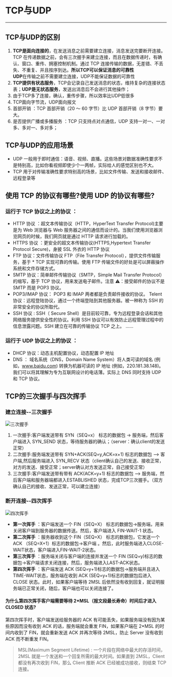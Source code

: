 # TCP与UDP
---
## TCP与UDP的区别
1. **TCP是面向连接的**，在发送消息之前需要建立连接，消息发送完要断开连接。TCP 在传递数据之前，会有三次握手来建立连接，而且在数据传递时，有确认、窗口、重传、拥塞控制机制。通过 TCP 连接传输的数据，无差错、不丢失、不重复、并且按序到达。**所以TCP可以保证消息的可靠性**<br>**UDP**在传输之前不需要建立连接，UDP不能保证数据的可靠性
2. **TCP提供有状态服务**，TCP会记录自己发送消息的状态，维持复杂的连接状态表；**UDP是无状态服务**，发送出消息后不会进行其他操作；
3. 由于TCP多了连接，确认，重传步骤，所以效率比UDP低很多
4. TCP面向字节流，UDP面向报文
5. 首部开销 ：TCP 首部开销（20 ～ 60 字节）比 UDP 首部开销（8 字节）要大。
6. 是否提供广播或多播服务 ：TCP 只支持点对点通信，UDP 支持一对一、一对多、多对一、多对多；

## TCP与UDP的应用场景
* UDP 一般用于即时通信：语音、视频、直播。这些场景对数据准确性要求不是特别高，比如你看视频即使少个一两帧，实际给人的感觉区别也不大。
* TCP 用于对传输准确性要求特别高的场景，比如文件传输、发送和接收邮件、远程登录等

## 使用 TCP 的协议有哪些?使用 UDP 的协议有哪些?

### 运行于 TCP 协议之上的协议 ：

* HTTP 协议 ：超文本传输协议（HTTP，HyperText Transfer Protocol)主要是为 Web 浏览器与 Web 服务器之间的通信而设计的。当我们使用浏览器浏览网页的时候，我们网页就是通过 HTTP 请求进行加载的。
* HTTPS 协议 ：更安全的超文本传输协议(HTTPS,Hypertext Transfer Protocol Secure)，身披 SSL 外衣的 HTTP 协议
* FTP 协议：文件传输协议 FTP（File Transfer Protocol），提供文件传输服务，基于 * TCP 实现可靠的传输。使用 FTP 传输文件的好处是可以屏蔽操作系统和文件存储方式。
* SMTP 协议：简单邮件传输协议（SMTP，Simple Mail Transfer Protocol）的缩写，基于 TCP 协议，用来发送电子邮件。注意 ⚠️：接受邮件的协议不是 SMTP 而是 POP3 协议。
* POP3/IMAP 协议： POP3 和 IMAP 两者都是负责邮件接收的协议。
Telent 协议：远程登陆协议，通过一个终端登陆到其他服务器。被一种称为 SSH 的非常安全的协议所取代。
* SSH 协议 : SSH（ Secure Shell）是目前较可靠，专为远程登录会话和其他网络服务提供安全性的协议。利用 SSH 协议可以有效防止远程管理过程中的信息泄露问题。SSH 建立在可靠的传输协议 TCP 之上。
......

### 运行于 UDP 协议之上的协议 ：

* DHCP 协议：动态主机配置协议，动态配置 IP 地址
* DNS ： 域名系统（DNS，Domain Name System）将人类可读的域名 (例如，www.baidu.com) 转换为机器可读的 IP 地址 (例如，220.181.38.148)。 我们可以将其理解为专为互联网设计的电话薄。实际上 DNS 同时支持 UDP 和 TCP 协议。

## TCP的三次握手与四次挥手

### 建立连接--三次握手
![三次握手](https://guide-blog-images.oss-cn-shenzhen.aliyuncs.com/github/javaguide/cs-basics/network/tcp-shakes-hands-three-times.png)
1. 一次握手:客户端发送带有 SYN（SEQ=x） 标志的数据包 -> 服务端，然后客户端进入 SYN_SEND 状态，等待服务器的确认；（server：确认client的发送正常）
2. 二次握手:服务端发送带有 SYN+ACK(SEQ=y,ACK=x+1) 标志的数据包 –> 客户端,然后服务端进入 SYN_RECV 状态（client确认自己的发送、接收正常，对方的发送、接受正常；server确认对方发送正常，自己接受正常）
3. 三次握手:客户端发送带有带有 ACK(ACK=y+1) 标志的数据包 –> 服务端，然后客户端和服务器端都进入ESTABLISHED 状态，完成TCP三次握手。（双方确认自己的接收、发送正常，可以建立连接）

### 断开连接--四次挥手
 ![四次挥手](https://guide-blog-images.oss-cn-shenzhen.aliyuncs.com/github/javaguide/cs-basics/network/tcp-waves-four-times.png)

 * **第一次挥手** ：客户端发送一个 FIN（SEQ=X） 标志的数据包->服务端，用来关闭客户端到服务器的数据传送。然后，客户端进入 FIN-WAIT-1 状态。
 * **第二次挥手** ：服务器收到这个 FIN（SEQ=X） 标志的数据包，它发送一个 ACK （SEQ=X+1）标志的数据包->客户端 。然后，此时服务端进入CLOSE-WAIT状态，客户端进入FIN-WAIT-2状态。
 * **第三次挥手** ：服务端关闭与客户端的连接并发送一个 FIN (SEQ=y)标志的数据包->客户端请求关闭连接，然后，服务端进入LAST-ACK状态。
 * **第四次挥手** ：客户端发送 ACK (SEQ=y+1)标志的数据包->服务端并且进入TIME-WAIT状态，服务端在收到 ACK (SEQ=y+1)标志的数据包后进入 CLOSE 状态。此时，如果客户端等待 2MSL 后依然没有收到回复，就证明服务端已正常关闭，随后，客户端也可以关闭连接了。

 #### 为什么第四次挥手客户端需要等待 2*MSL（报文段最长寿命）时间后才进入 CLOSED 状态?
 
 第四次挥手时，客户端发送给服务器的 ACK 有可能丢失，如果服务端没有因为某些原因而没有收到 ACK 的话，服务端就会重发 FIN，如果客户端在 2*MSL 的时间内收到了 FIN，就会重新发送 ACK 并再次等待 2MSL，防止 Server 没有收到 ACK 而不断重发 FIN。
>MSL(Maximum Segment Lifetime) : 一个片段在网络中最大的存活时间，2MSL 就是一个发送和一个回复所需的最大时间。如果直到 2MSL，Client 都没有再次收到 FIN，那么 Client 推断 ACK 已经被成功接收，则结束 TCP 连接。
